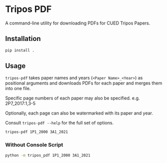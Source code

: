 # Tripos PDF

A command-line utility for downloading PDFs for CUED Tripos Papers.

## Installation

```bash
pip install .
```

## Usage

`tripos-pdf` takes paper names and years (`<Paper Name>_<Year>`) as positional arguments and downloads PDFs for each paper and merges them into one file.

Specific page numbers of each paper may also be specified.
e.g. 2P7_2017:1,3-5

Optionally, each page can also be watermarked with its paper and year.

Consult `tripos-pdf --help` for the full set of options.

```bash
tripos-pdf 1P1_2000 3A1_2021
```

### Without Console Script

```bash
python -m tripos_pdf 1P1_2000 3A1_2021
```
